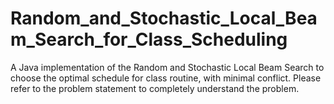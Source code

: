 # Random_and_Stochastic_Local_Beam_Search_for_Class_Scheduling
 
A Java implementation of the Random and Stochastic Local Beam Search to choose the optimal schedule for class routine, with minimal conflict. Please refer to the problem statement to completely understand the problem.
